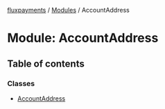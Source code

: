 [fluxpayments](../README.md) / [Modules](../modules.md) / AccountAddress

# Module: AccountAddress

## Table of contents

### Classes

- [AccountAddress](../classes/AccountAddress.AccountAddress.md)
